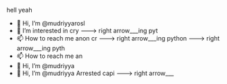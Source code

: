 hell yeah
- 👋 Hi, I’m @mudriyyarosl
- 👀 I’m interested in cry
---> right arrow___ing pyt
- 📫 How to reach me anon
 cr
---> right arrow___ing python
---> right arrow___ing pyth
- 📫 How to reach me an
- 👋 Hi, I’m @mudriyya
- 👋 Hi, I’m @mudriyya
Arrested capi
---> right arrow___

